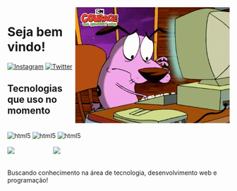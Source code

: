 <img src = "banner.gif" width = "350px" align = right>

# Seja bem vindo!

[![Instagram](https://img.shields.io/badge/Instagram-E4405F?style=for-the-badge&logo=instagram&logoColor=white)](https://www.instagram.com/luizabreu38/)
[![Twitter](https://img.shields.io/badge/Twitter-1DA1F2?style=for-the-badge&logo=twitter&logoColor=white)](https://twitter.com/LuizAbr71093826)

## Tecnologias que uso no momento

<div style="display: inline_block"><br>
<img align="center" alt="html5" src="https://img.shields.io/badge/HTML5-E34F26?style=for-the-badge&logo=html5&logoColor=white">
  <img align="center" alt="html5" src="https://img.shields.io/badge/CSS3-1572B6?style=for-the-badge&logo=css3&logoColor=white">
  <img align="center" alt="html5" src="https://img.shields.io/badge/JavaScript-F7DF1E?style=for-the-badge&logo=javascript&logoColor=black">
</div><br>

<div align = "left">
  <img src="https://github-readme-stats.vercel.app/api/top-langs/?username=luizacn&show_icons=true&theme=radical&count_private=true"/>
  <img width="400px" align="right" src="https://github-readme-stats.vercel.app/api?username=luizacn&show_icons=true&show_icons=true&theme=radical&count_private=true" />
</div><br>

Buscando conhecimento na área de tecnologia, desenvolvimento web e programação!
